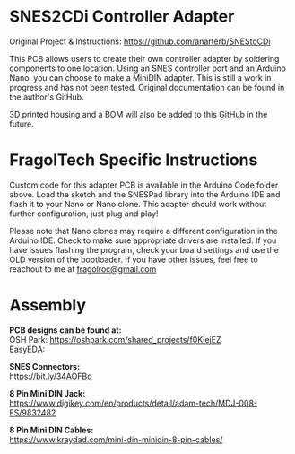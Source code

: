 # SNES2CDi Controller Adapter
Original Project & Instructions: https://github.com/anarterb/SNEStoCDi

This PCB allows users to create their own controller adapter by soldering components to one location. Using an SNES controller port and an Arduino Nano, you can choose to make a MiniDIN adapter. This is still a work in progress and has not been tested. Original documentation can be found in the author's GitHub.

3D printed housing and a BOM will also be added to this GitHub in the future.

# FragolTech Specific Instructions
Custom code for this adapter PCB is available in the Arduino Code folder above. Load the sketch and the SNESPad library into the Arduino IDE and flash it to your Nano or Nano clone. This adapter should work without further configuration, just plug and play!

Please note that Nano clones may require a different configuration in the Arduino IDE. Check to make sure appropriate drivers are installed. If you have issues flashing the program, check your board settings and use the OLD version of the bootloader. If you have other issues, feel free to reachout to me at fragolroc@gmail.com

# Assembly
**PCB designs can be found at:**
  <br>OSH Park: https://oshpark.com/shared_projects/f0KiejEZ
  <br>EasyEDA:

**SNES Connectors:**<br>
https://bit.ly/34AOFBq

**8 Pin Mini DIN Jack:**<br>
https://www.digikey.com/en/products/detail/adam-tech/MDJ-008-FS/9832482

**8 Pin Mini DIN Cables:** <br>
  https://www.kraydad.com/mini-din-minidin-8-pin-cables/
